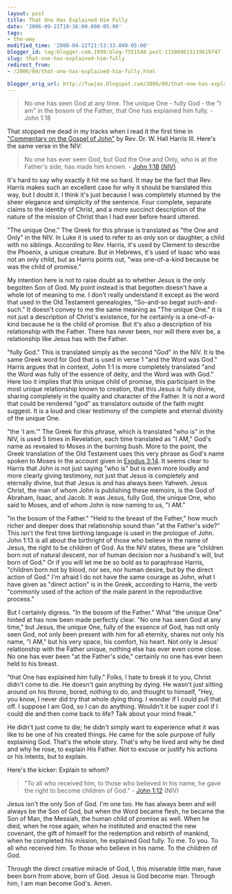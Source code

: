 ```yaml
---
layout: post
title: That One Has Explained Him Fully
date: '2006-09-21T19:36:00.000-05:00'
tags:
- the-way
modified_time: '2008-04-22T21:53:33.049-05:00'
blogger_id: tag:blogger.com,1999:blog-7551548.post-115889615119619747
slug: that-one-has-explained-him-fully
redirect_from: 
- /2006/09/that-one-has-explained-him-fully.html

blogger_orig_url: http://fuwjax.blogspot.com/2006/09/that-one-has-explained-him-fully.html
---
```


> No one has seen God at any time. The unique One - fully God - the "I am" in the bosom of the Father, that One has explained him fully. - John 1:18

That stopped me dead in my tracks when I read it the first time in ["Commentary on the Gospel of John"](http://www.bible.org/page.asp?page_id=1301) by Rev. Dr. W. Hall Harris III.  Here's the same verse in the NIV:

> No one has ever seen God, but God the One and Only, who is at the Father's side, has made him known. - [John 1:18](http://www.biblegateway.com/passage/?search=john%201&version=31) [(NIV)](http://www.biblegateway.com/versions/?action=getVersionInfo&vid=31)

It's hard to say why exactly it hit me so hard.  It may be the fact that Rev. Harris makes such an excellent case for why it should be translated this way, but I doubt it.  I think it's just because I was completely stunned by the sheer elegance and simplicity of the sentence.  Four complete, separate claims to the identity of Christ, and a more succinct description of the nature of the mission of Christ than I had ever before heard uttered.

"The unique One."  The Greek for this phrase is translated as "the One and Only" in the NIV.  In Luke it is used to refer to an only son or daughter, a child with no siblings.  According to Rev. Harris, it's used by Clement to describe the Phoenix, a unique creature.  But in Hebrews, it's used of Isaac who was not an only child, but as Harris points out, "was one-of-a-kind because he was the child of promise."

My intention here is not to raise doubt as to whether Jesus is the only begotten Son of God.  My point instead is that begotten doesn't have a whole lot of meaning to me.  I don't really understand it except as the word that used in the Old Testament genealogies, "So-and-so begat such-and-such."  It doesn't convey to me the same meaning as "The unique One." It is not just a description of Christ's existence, for he certainly is a one-of-a-kind because he is the child of promise.  But it's also a description of his relationship with the Father.  There has never been, nor will there ever be, a relationship like Jesus has with the Father.

"fully God."  This is translated simply as the second "God" in the NIV.  It is the same Greek word for God that is used in verse 1 "and the Word was God."  Harris argues that in context, John 1:1 is more completely translated "and the Word was fully of the essence of deity, and the Word was with God."  Here too it implies that this unique child of promise, this participant in the most unique relationship known to creation, that this Jesus is fully divine, sharing completely in the quality and character of the Father.  It is not a word that could be rendered "god" as translators outside of the faith might suggest.  It is a loud and clear testimony of the complete and eternal divinity of the unique One.

"the 'I am.'"  The Greek for this phrase, which is translated "who is" in the NIV, is used 5 times in Revelation, each time translated as "I AM," God's name as revealed to Moses in the burning bush.  More to the point, the Greek translation of the Old Testament uses this very phrase as God's name spoken to Moses in the account given in [Exodus 3:14](http://www.biblegateway.com/passage/?search=exodus%203;&version=31;).  It seems clear to Harris that John is not just saying "who is" but is even more loudly and more clearly giving testimony, not just that Jesus is completely and eternally divine, but that Jesus is and has always been Yahweh.  Jesus Christ, the man of whom John is publishing these memoirs, is the God of Abraham, Isaac, and Jacob.  It was Jesus, fully God, the unique One, who said to Moses, and of whom John is now naming to us, "I AM."

"in the bosom of the Father."  "Held to the breast of the Father," how much richer and deeper does that relationship sound than "at the Father's side?"  This isn't the first time birthing language is used in the prologue of John.  John 1:13 is all about the birthright of those who believe in the name of Jesus, the right to be children of God. As the NIV states, these are "children born not of natural descent, nor of human decision nor a husband's will, but born of God."  Or if you will let me be so bold as to paraphrase Harris, "children born not by blood, nor sex, nor human desire, but by the direct action of God."  I'm afraid I do not have the same courage as John, what I have given as "direct action" is in the Greek, according to Harris, the verb "commonly used of the action of the male parent in the reproductive process."

But I certainly digress.  "In the bosom of the Father."  What "the unique One" hinted at has now been made perfectly clear.  "No one has seen God at any time," but Jesus, the unique One, fully of the essence of God, has not only seen God, not only been present with him for all eternity, shares not only his name, "I AM," but his very space, his comfort, his heart.  Not only is Jesus' relationship with the Father unique, nothing else has ever even come close.  No one has ever been "at the Father's side," certainly no one has ever been held to his breast.

"that One has explained him fully."  Folks, I hate to break it to you, Christ didn't come to die.  He doesn't gain anything by dying.  He wasn't just sitting around on his throne, bored, nothing to do, and thought to himself, "Hey, you know, I never did try that whole dying thing.  I wonder if I could pull that off.  I suppose I am God, so I can do anything.  Wouldn't it be super cool if I could die and then come back to life?  Talk about your mind freak."

He didn't just come to die; he didn't simply want to experience what it was like to be one of his created things.  He came for the sole purpose of fully explaining God.  That's the whole story.  That's why he lived and why he died and why he rose, to explain His Father.  Not to excuse or justify his actions or his intents, but to explain.  

Here's the kicker: Explain to whom?  

> "To all who received him, to those who believed in his name, he gave the right to become children of God." - [John 1:12](http://www.biblegateway.com/passage/?search=john%201&version=31) (NIV)

Jesus isn't the only Son of God.  I'm one too.  He has always been and will always be the Son of God, but when the Word became flesh, he became the Son of Man, the Messiah, the human child of promise as well.  When he died, when he rose again, when he instituted and enacted the new covenant, the gift of himself for the redemption and rebirth of mankind, when he completed his mission, he explained God fully.  To me.  To you.  To all who received him.  To those who believe in his name.  To the children of God.  

Through the direct creative miracle of God, I, this miserable little man, have been born from above, born of God.  Jesus is God become man.  Through him, I am man become God's.  Amen.